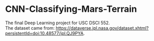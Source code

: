 # CNN-Classifying-Mars-Terrain

The final Deep Learning project for USC DSCI 552.   
The dataset came from: https://dataverse.jpl.nasa.gov/dataset.xhtml?persistentId=doi:10.48577/jpl.QJ9PYA.
